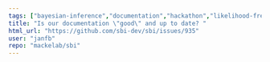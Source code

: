 ```yaml
---
tags: ["bayesian-inference","documentation","hackathon","likelihood-free-inference","machine-learning","parameter-estimation","pytorch","simulation-based-inference"]
title: "Is our documentation \"good\" and up to date? "
html_url: "https://github.com/sbi-dev/sbi/issues/935"
user: "janfb"
repo: "mackelab/sbi"
---
```


